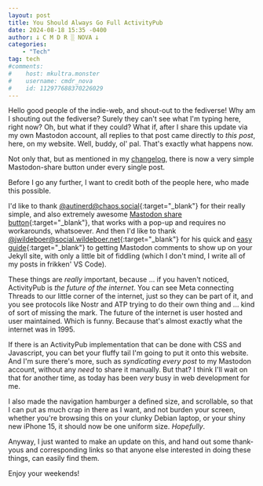 ```yaml
---
layout: post
title: You Should Always Go Full ActivityPub
date: 2024-08-18 15:35 -0400
author: 𐕣 C M D R ░ NOVA 𐕣
categories:
    - "Tech"
tag: tech
#comments:
#    host: mkultra.monster
#    username: cmdr_nova
#    id: 112977688370226029
---
```


Hello good people of the indie-web, and shout-out to the fediverse! Why am I shouting out the fediverse? Surely they can't see what I'm typing here, right now? Oh, but what if they could? What if, after I share this update via my own Mastodon account, all replies to that post came directly to *this post*, here, on my website. Well, buddy, ol' pal. That's exactly what happens now.

Not only that, but as mentioned in my <a class="page-link" href="/pages/log/">changelog</a>, there is now a very simple Mastodon-share button under every single post.

Before I go any further, I want to credit both of the people here, who made this possible.

I'd like to thank [@autinerd@chaos.social](https://chaos.social/@autinerd){:target="_blank"} for their really simple, and also extremely awesome [Mastodon share button](https://github.com/autinerd/simple-mastodon-share-button){:target="_blank"}, that works with a pop-up and requires no workarounds, whatsoever. And then I'd like to thank [@jwildeboer@social.wildeboer.net](https://social.wildeboer.net/@jwildeboer){:target="_blank"} for his quick and [easy guide](https://jan.wildeboer.net/2023/02/Jekyll-Mastodon-Comments/){:target="_blank"} to getting Mastodon comments to show up on your Jekyll site, with only a little bit of fiddling (which I don't mind, I write all of my posts in frikken' VS Code).

These things are *really* important, because ... if you haven't noticed, ActivityPub is *the future of the internet*. You can see Meta connecting Threads to our little corner of the internet, just so they can be part of it, and you see protocols like Nostr and ATP trying to do their own thing and ... kind of sort of missing the mark. The future of the internet is user hosted and user maintained. Which is funny. Because that's almost exactly what the internet was in 1995.

If there is an ActivityPub implementation that can be done with CSS and Javascript, you can bet your fluffy tail I'm going to put it onto this website. And I'm sure there's more, such as *syndicating every post* to my Mastodon account, without any *need* to share it manually. But that? I think I'll wait on that for another time, as today has been *very* busy in web development for me.

I also made the navigation hamburger a defined size, and scrollable, so that I can put as much crap in there as I want, and not burden your screen, whether you're browsing this on your clunky Debian laptop, or your shiny new iPhone 15, it should now be one uniform size. *Hopefully*.

Anyway, I just wanted to make an update on this, and hand out some thank-yous and corresponding links so that anyone else interested in doing these things, can easily find them.

Enjoy your weekends!